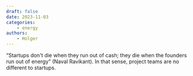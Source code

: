 ```yaml
---
draft: false
date: 2023-11-03
categories:
    - energy
authors:
    - Holger
---
```


“Startups don't die when they run out of cash; they die when the founders run out of energy” (Naval Ravikant). In that sense, project teams are no different to startups.